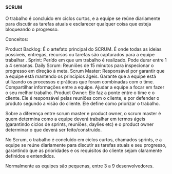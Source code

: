 #### SCRUM

O trabalho é concluído em ciclos curtos, e a equipe se reúne diariamente para discutir as tarefas atuais e esclarecer qualquer coisa que esteja bloqueando o progresso.

Conceitos:

Product Backlog: É o artefato principal do SCRUM. É onde todas as ideias possíveis, entregas, recursos ou tarefas são capturados para a equipe trabalhar .
Sprint: Perído em que um trabalho é realizado. Pode durar entre 1 a 4 semanas.
Daily Scrum: Reuniões de 15 minutos para inspecionar o progresso em direção à meta.
Scrum Master: Responsável por garantir que a equipe está mantendo os princípios ágeis. Garante que a equipe está utilizando os processos e práticas que foram combinadas com o time. Compartilhar informações entre a equipe. Ajudar a equipe a focar em fazer o seu melhor trabalho. 
Product Owner: Ele faz a ponte entre o time e o cliente. Ele é responsável pelas reuniões com o cliente, e por defender o produto segundo a visão do cliente. Ele define como priorizar o trabalho.

Sobre a diferença entre scrum master e product owner, o scrum master é quem determina como a equipe deverá trabalhar em termos ágeis (garantindo ciclos de sprints, reuniões, daylies etc) e o product owner determinar o que deverá ser feito/construído.

No Scrum, o trabalho é concluído em ciclos curtos, chamados sprints, e a equipe se reúne diariamente para discutir as tarefas atuais e seu progresso, garantindo que as prioridades e os requisitos do cliente sejam claramente definidos e entendidos.

Normalmente as equipes são pequenas, entre 3 a 9 desenvolvedores.

